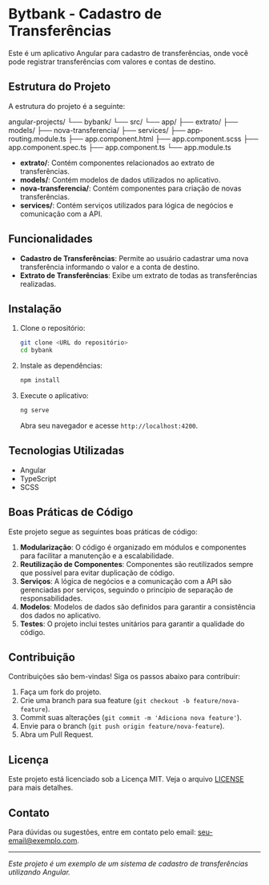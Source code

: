 # Bytbank - Cadastro de Transferências

Este é um aplicativo Angular para cadastro de transferências, onde você pode registrar transferências com valores e contas de destino.

## Estrutura do Projeto

A estrutura do projeto é a seguinte:

angular-projects/
└── bybank/
└── src/
└── app/
├── extrato/
├── models/
├── nova-transferencia/
├── services/
├── app-routing.module.ts
├── app.component.html
├── app.component.scss
├── app.component.spec.ts
├── app.component.ts
└── app.module.ts

- **extrato/**: Contém componentes relacionados ao extrato de transferências.
- **models/**: Contém modelos de dados utilizados no aplicativo.
- **nova-transferencia/**: Contém componentes para criação de novas transferências.
- **services/**: Contém serviços utilizados para lógica de negócios e comunicação com a API.

## Funcionalidades

- **Cadastro de Transferências**: Permite ao usuário cadastrar uma nova transferência informando o valor e a conta de destino.
- **Extrato de Transferências**: Exibe um extrato de todas as transferências realizadas.

## Instalação

1. Clone o repositório:
    ```bash
    git clone <URL do repositório>
    cd bybank
    ```

2. Instale as dependências:
    ```bash
    npm install
    ```

3. Execute o aplicativo:
    ```bash
    ng serve
    ```
   Abra seu navegador e acesse `http://localhost:4200`.

## Tecnologias Utilizadas

- Angular
- TypeScript
- SCSS

## Boas Práticas de Código

Este projeto segue as seguintes boas práticas de código:

1. **Modularização**: O código é organizado em módulos e componentes para facilitar a manutenção e a escalabilidade.
2. **Reutilização de Componentes**: Componentes são reutilizados sempre que possível para evitar duplicação de código.
3. **Serviços**: A lógica de negócios e a comunicação com a API são gerenciadas por serviços, seguindo o princípio de separação de responsabilidades.
4. **Modelos**: Modelos de dados são definidos para garantir a consistência dos dados no aplicativo.
5. **Testes**: O projeto inclui testes unitários para garantir a qualidade do código.

## Contribuição

Contribuições são bem-vindas! Siga os passos abaixo para contribuir:

1. Faça um fork do projeto.
2. Crie uma branch para sua feature (`git checkout -b feature/nova-feature`).
3. Commit suas alterações (`git commit -m 'Adiciona nova feature'`).
4. Envie para o branch (`git push origin feature/nova-feature`).
5. Abra um Pull Request.

## Licença

Este projeto está licenciado sob a Licença MIT. Veja o arquivo [LICENSE](LICENSE) para mais detalhes.

## Contato

Para dúvidas ou sugestões, entre em contato pelo email: [seu-email@exemplo.com](mailto:seu-email@exemplo.com).

---

*Este projeto é um exemplo de um sistema de cadastro de transferências utilizando Angular.*
